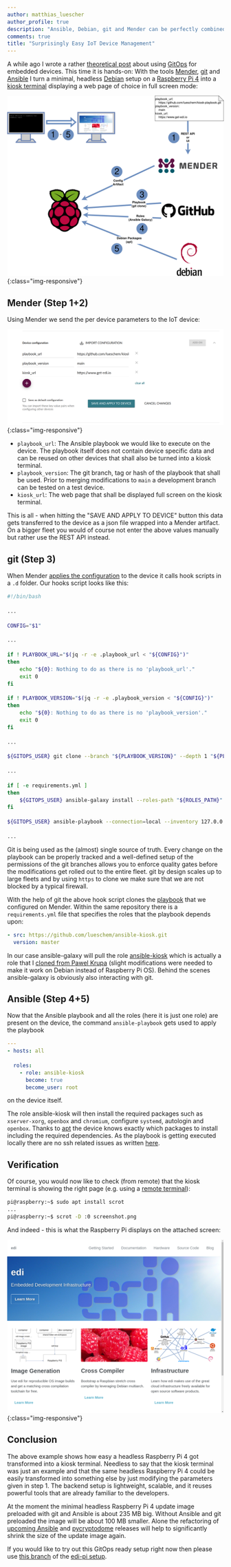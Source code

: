 ```yaml
---
author: matthias_luescher
author_profile: true
description: "Ansible, Debian, git and Mender can be perfectly combined to do IoT fleet management in a scalable, yet lightweight manner!"
comments: true
title: "Surprisingly Easy IoT Device Management"
---
```


A while ago I wrote a rather [theoretical post](/Embedded-Meets-GitOps/) about using
[GitOps](https://www.weave.works/blog/gitops-operations-by-pull-request) for embedded devices.
This time it is hands-on: With the tools [Mender](https://www.mender.io), [git](https://git-scm.com/) and
[Ansible](https://www.ansible.com/) I turn a minimal, headless [Debian](https://www.debian.org/) setup on a
[Raspberry Pi 4](https://www.raspberrypi.com/products/raspberry-pi-4-model-b/) into a
[kiosk terminal](https://en.wikipedia.org/wiki/Interactive_kiosk) displaying a
web page of choice in full screen mode:

![Overall Setup](/assets/images/blog/GitOpsMenderAnsible.png){:class="img-responsive"}


Mender (Step 1+2)
-----------------

Using Mender we send the per device parameters to the IoT device:

![Mender](/assets/images/blog/mender-configure.png){:class="img-responsive"}

* `playbook_url`: The Ansible playbook we would like to execute on the device. The playbook itself does
not contain device specific data and can be reused on other devices that shall also be turned into a
kiosk terminal.
* `playbook_version`: The git branch, tag or hash of the playbook that shall be used. Prior to merging
modifications to `main` a development branch can be tested on a test device.
* `kiosk_url`: The web page that shall be displayed full screen on the kiosk terminal.

This is all - when hitting the "SAVE AND APPLY TO DEVICE" button this data gets transferred to the
device as a json file wrapped into a Mender artifact. On a bigger fleet you would of course not enter
the above values manually but rather use the REST API instead.

git (Step 3)
------------

When Mender [applies the configuration](https://docs.mender.io/add-ons/configure/device-integration)
to the device it calls hook scripts in a `.d` folder. Our hooks script looks like this:

``` bash
#!/bin/bash

...

CONFIG="$1"

...

if ! PLAYBOOK_URL="$(jq -r -e .playbook_url < "${CONFIG}")"
then
    echo "${0}: Nothing to do as there is no 'playbook_url'."
    exit 0
fi

if ! PLAYBOOK_VERSION="$(jq -r -e .playbook_version < "${CONFIG}")"
then
    echo "${0}: Nothing to do as there is no 'playbook_version'."
    exit 0
fi

...

${GITOPS_USER} git clone --branch "${PLAYBOOK_VERSION}" --depth 1 "${PLAYBOOK_URL}" playbook

...

if [ -e requirements.yml ]
then
    ${GITOPS_USER} ansible-galaxy install --roles-path "${ROLES_PATH}" -r requirements.yml
fi

${GITOPS_USER} ansible-playbook --connection=local --inventory 127.0.0.1, playbook.yml --extra-vars "@${CONFIG_FILE}"

...
```

Git is being used as the (almost) single source of truth. Every change on the playbook can be properly
tracked and a well-defined setup of the permissions of the git branches allows you to enforce quality
gates before the modifications get rolled out to the entire fleet. git by design scales up to large fleets
and by using `https` to clone we make sure that we are not blocked by a typical firewall.

With the help of git the above hook script clones the [playbook](https://github.com/lueschem/kiosk-playbook)
that we configured on Mender. Within the same repository there is a `requirements.yml` file that
specifies the roles that the playbook depends upon:

``` yaml
- src: https://github.com/lueschem/ansible-kiosk.git
  version: master
```

In our case ansible-galaxy will pull the role [ansible-kiosk](https://github.com/lueschem/ansible-kiosk)
which is actually a role that I [cloned from Pawel Krupa](https://github.com/paulfantom/ansible-kiosk)
(slight modifications were needed to make it work on Debian instead of Raspberry Pi OS). Behind the
scenes ansible-galaxy is obviously also interacting with git.

Ansible (Step 4+5)
------------------

Now that the Ansible playbook and all the roles (here it is just one role) are present on the device,
the command `ansible-playbook` gets used to apply the playbook

``` yaml
---
- hosts: all

  roles:
    - role: ansible-kiosk
      become: true
      become_user: root
```

on the device itself.

The role ansible-kiosk will then install the required packages such as `xserver-xorg`, `openbox`
and `chromium`, configure `systemd`, autologin and `openbox`. Thanks to
[apt](https://wiki.debian.org/PackageManagement) the device knows exactly which packages to install
including the required dependencies.
As the playbook is getting executed locally there are no ssh related issues as written
[here](https://www.upswift.io/post/ansible-for-edge-remote-linux-iot-devices).

Verification
------------

Of course, you would now like to check (from remote) that the kiosk terminal is showing the right
page (e.g. using a [remote terminal](https://docs.mender.io/add-ons/remote-terminal)):

``` bash
pi@raspberry:~$ sudo apt install scrot
...
pi@raspberry:~$ scrot -D :0 screenshot.png
```

And indeed - this is what the Raspberry Pi displays on the attached screen:

![Screenshot](/assets/images/blog/screenshot.png){:class="img-responsive"}

Conclusion
----------

The above example shows how easy a headless Raspberry Pi 4 got transformed into a kiosk terminal.
Needless to say that the kiosk terminal was just an example and that the same headless Raspberry Pi 4
could be easily transformed into something else by just modifying the parameters given in step 1.
The backend setup is lightweight, scalable, and it reuses powerful tools that are already
familiar to the developers.

At the moment the minimal headless Raspberry Pi 4 update image preloaded with git and Ansible is about
235 MB big. Without Ansible and git preloaded the image will be about 100 MB smaller. Alone the
refactoring of [upcoming Ansible](https://packages.debian.org/experimental/ansible-core) and
[pycryptodome](https://packages.debian.org/bookworm/python3-pycryptodome) releases will help to
significantly shrink the size of the update image again.

If you would like to try out this GitOps ready setup right now then please use
[this branch](https://github.com/lueschem/edi-pi/tree/mender_3.1.0_gitops) of the
[edi-pi setup](https://github.com/lueschem/edi-pi).